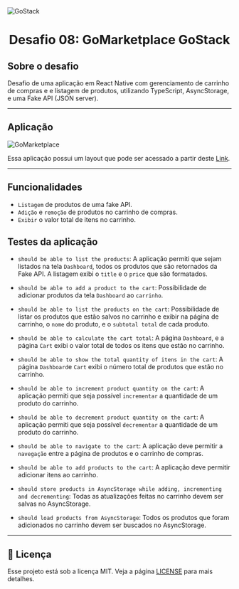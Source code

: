 <img alt="GoStack" src="https://i.imgur.com/pHg9Or3.png" />

<h1 align="center">
  Desafio 08: GoMarketplace GoStack
</h1>

## Sobre o desafio

Desafio de uma aplicação em React Native com gerenciamento de carrinho de compras e e listagem de produtos, utilizando TypeScript, AsyncStorage, e uma Fake API
(JSON server).

----------------------------------------------------------------------------------------------------------------------------------------------------------------

## Aplicação

<img alt="GoMarketplace" src="https://i.imgur.com/fT0IMk4.png" />

Essa aplicação possui um layout que pode ser acessado a partir deste <a href="https://www.figma.com/file/VgK3hsmyGbqiGu9FdqfUzF/GoMarketplace?node-id=0:1">Link<a/>.

---------------------------------------------------------------------------------------------------------------------------------------------------------------

## Funcionalidades

- `Listagem` de produtos de uma fake API.
- `Adição` e `remoção` de produtos no carrinho de compras.
- `Exibir` o valor total de itens no carrinho. 

## Testes da aplicação 

- `should be able to list the products`: A aplicação permiti que sejam listados na tela `Dashboard`, todos os produtos 
que são retornados da Fake API. A listagem exibi o `title` e o `price` que são formatados.

- `should be able to add a product to the cart`: Possibilidade de adicionar produtos da tela `Dashboard` ao `carrinho`.

- `should be able to list the products on the cart`: Possibilidade de listar os produtos que estão salvos no carrinho e exibir na página de carrinho, o `nome` 
do produto, e o `subtotal total` de cada produto.

- `should be able to calculate the cart total`: A página `Dashboard`, e a página `Cart` exibi o valor total de todos os itens que estão no carrinho.

- `should be able to show the total quantity of itens in the cart`: A página `Dashboard`e `Cart` exibi o número total de produtos que estão no carrinho.

- `should be able to increment product quantity on the cart`: A aplicação permiti que seja possível `incrementar` a quantidade de um produto do carrinho.

- `should be able to decrement product quantity on the cart`: A aplicação permiti que seja possível `decrementar` a quantidade de um produto do carrinho.

- `should be able to navigate to the cart`: A aplicação deve permitir a `navegação` entre a página de produtos e o carrinho de compras.

- `should be able to add products to the cart`: A aplicação deve permitir adicionar itens ao carrinho.

- `should store products in AsyncStorage while adding, incrementing and decrementing`: Todas as atualizações feitas no carrinho devem ser salvas no AsyncStorage.

- `should load products from AsyncStorage`: Todos os produtos que foram adicionados no carrinho devem ser buscados no AsyncStorage. 

----------------------------------------------------------------------------------------------------------------------------------------------------------------

## :memo: Licença

Esse projeto está sob a licença MIT. Veja a página [LICENSE](https://opensource.org/licenses/MIT) para mais detalhes.

